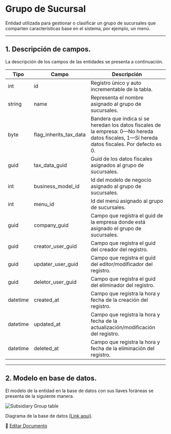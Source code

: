 # Grupo de Sucursal

Entidad utilizada para gestionar o clasificar un grupo de sucursales que comparten características base en el sistema, por ejemplo, un menú.

---

## 1.   Descripción de campos.

La descripción de los campos de las entidades se presenta a continuación.

| Tipo | Campo | Descripción |
|-|-|-|
| int | id | Registro único y auto incrementable de la tabla. |
| string | name | Representa el nombre asignado al grupo de sucursales. |
| byte | flag_inherits_tax_data | Bandera que indica si se heredan los datos fiscales de la empresa: 0—No hereda datos fiscales, 1—Sí hereda datos fiscales. Por defecto es 0. |
| guid | tax_data_guid | Guid de los datos fiscales asignados al grupo de sucursales. |
| int | business_model_id | Id del modelo de negocio asignado al grupo de sucursales. |
| int | menu_id | Id del menú asignado al grupo de sucursales. |
| guid | company_guid | Campo que registra el guid de la empresa donde está asignado el grupo de sucursales. |
| guid | creator_user_guid | Campo que registra el guid del creador del registro. |
| guid | updater_user_guid | Campo que registra el guid del editor/modificador del registro. |
| guid | deletor_user_guid | Campo que registra el guid del eliminador del registro. |
| datetime | created_at | Campo que registra la hora y fecha de la creación del registro. |
| datetime | updated_at | Campo que registra la hora y fecha de la actualización/modificación del registro. |
| datetime | deleted_at | Campo que registra la hora y fecha de la eliminación del registro. |

--- 

## 2.  Modelo en base de datos.

El modelo de la entidad en la base de datos con sus llaves foráneas se presenta de la siguiente manera.

![Subsidiary Group table](/images/SubsidiaryGroupTable.png)

Diagrama de la base de datos [(Link aquí)](https://app.diagrams.net/#G12bfdBfGq1QhoH-HbKd0D5KDiGZxJKMYT).

📝 [Editar Documento](https://github.com/4uRest/documentation)